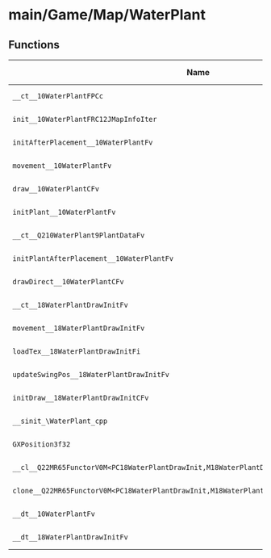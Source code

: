 # main/Game/Map/WaterPlant

## Functions

| Name | Address | Match % |
|------|---------|---------|
| `__ct__10WaterPlantFPCc` | `0x801A0230` | :x: (0.0%) |
| `init__10WaterPlantFRC12JMapInfoIter` | `0x801A029C` | :x: (0.0%) |
| `initAfterPlacement__10WaterPlantFv` | `0x801A0384` | :x: (0.0%) |
| `movement__10WaterPlantFv` | `0x801A0388` | :x: (0.0%) |
| `draw__10WaterPlantCFv` | `0x801A0798` | :x: (0.0%) |
| `initPlant__10WaterPlantFv` | `0x801A07E8` | :x: (0.0%) |
| `__ct__Q210WaterPlant9PlantDataFv` | `0x801A0850` | :x: (0.0%) |
| `initPlantAfterPlacement__10WaterPlantFv` | `0x801A0854` | :x: (0.0%) |
| `drawDirect__10WaterPlantCFv` | `0x801A0B2C` | :x: (0.0%) |
| `__ct__18WaterPlantDrawInitFv` | `0x801A0DE4` | :x: (0.0%) |
| `movement__18WaterPlantDrawInitFv` | `0x801A0F98` | :x: (0.0%) |
| `loadTex__18WaterPlantDrawInitFi` | `0x801A106C` | :x: (0.0%) |
| `updateSwingPos__18WaterPlantDrawInitFv` | `0x801A10B4` | :x: (0.0%) |
| `initDraw__18WaterPlantDrawInitCFv` | `0x801A114C` | :x: (0.0%) |
| `__sinit_\WaterPlant_cpp` | `0x801A137C` | :x: (0.0%) |
| `GXPosition3f32` | `0x801A1394` | :x: (0.0%) |
| `__cl__Q22MR65FunctorV0M<PC18WaterPlantDrawInit,M18WaterPlantDrawInitFPCvPCv_v>CFv` | `0x801A13A8` | :x: (0.0%) |
| `clone__Q22MR65FunctorV0M<PC18WaterPlantDrawInit,M18WaterPlantDrawInitFPCvPCv_v>CFP7JKRHeap` | `0x801A13D8` | :x: (0.0%) |
| `__dt__10WaterPlantFv` | `0x801A1440` | :x: (0.0%) |
| `__dt__18WaterPlantDrawInitFv` | `0x801A149C` | :x: (0.0%) |